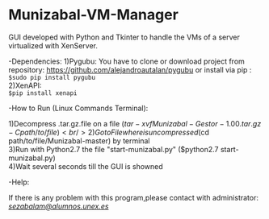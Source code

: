 # Munizabal-VM-Manager
GUI developed with Python and Tkinter to handle the VMs of a server virtualized with XenServer.

-Dependencies:
1)Pygubu:
You have to clone or download project from repository:
https://github.com/alejandroautalan/pygubu
or install via pip : <br/>
```$sudo pip install pygubu```<br/>
2)XenAPI:<br/>
```$pip install xenapi```

-How to Run (Linux Commands Terminal): 

1)Decompress .tar.gz.file on a file ($tar -xvf Munizabal-Gestor-1.00.tar.gz -C path/to/file)<br/>
2)Go to File where is uncompressed ($cd path/to/file/Munizabal-master) by terminal<br/>
3)Run with Python2.7 the file "start-munizabal.py" ($python2.7 start-munizabal.py)<br/>
4)Wait several seconds till the GUI is showned<br/>

-Help:<br/>

If there is any problem with this program,please contact with administrator:<br/>
<i/>sezabalam@alumnos.unex.es
